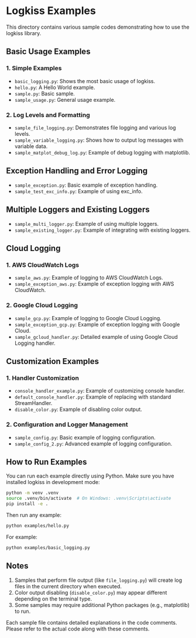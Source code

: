 # Logkiss Examples

This directory contains various sample codes demonstrating how to use the logkiss library.

## Basic Usage Examples

### 1. Simple Examples

- `basic_logging.py`: Shows the most basic usage of logkiss.
- `hello.py`: A Hello World example.
- `sample.py`: Basic sample.
- `sample_usage.py`: General usage example.

### 2. Log Levels and Formatting

- `sample_file_logging.py`: Demonstrates file logging and various log levels.
- `sample_variable_logging.py`: Shows how to output log messages with variable data.
- `sample_matplot_debug_log.py`: Example of debug logging with matplotlib.

## Exception Handling and Error Logging

- `sample_exception.py`: Basic example of exception handling.
- `sample_test_exc_info.py`: Example of using exc_info.

## Multiple Loggers and Existing Loggers

- `sample_multi_logger.py`: Example of using multiple loggers.
- `sample_existing_logger.py`: Example of integrating with existing loggers.

## Cloud Logging

### 1. AWS CloudWatch Logs

- `sample_aws.py`: Example of logging to AWS CloudWatch Logs.
- `sample_exception_aws.py`: Example of exception logging with AWS CloudWatch.

### 2. Google Cloud Logging

- `sample_gcp.py`: Example of logging to Google Cloud Logging.
- `sample_exception_gcp.py`: Example of exception logging with Google Cloud.
- `sample_gcloud_handler.py`: Detailed example of using Google Cloud Logging handler.

## Customization Examples

### 1. Handler Customization

- `console_handler_example.py`: Example of customizing console handler.
- `default_console_handler.py`: Example of replacing with standard StreamHandler.
- `disable_color.py`: Example of disabling color output.

### 2. Configuration and Logger Management

- `sample_config.py`: Basic example of logging configuration.
- `sample_config_2.py`: Advanced example of logging configuration.

## How to Run Examples

You can run each example directly using Python. Make sure you have installed logkiss in development mode:

```bash
python -m venv .venv
source .venv/bin/activate  # On Windows: .venv\Scripts\activate
pip install -e .
```

Then run any example:

```bash
python examples/hello.py
```

For example:
```bash
python examples/basic_logging.py
```

## Notes

1. Samples that perform file output (like `file_logging.py`) will create log files in the current directory when executed.
2. Color output disabling (`disable_color.py`) may appear different depending on the terminal type.
3. Some samples may require additional Python packages (e.g., matplotlib) to run.

Each sample file contains detailed explanations in the code comments. Please refer to the actual code along with these comments.
